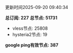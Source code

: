 更新时间2025-09-20 09:40:34

**总订阅: 227**
**总节点: 51731**
- vless节点: 25808
- hysteria2节点: 19

**google ping有效节点: 387**
